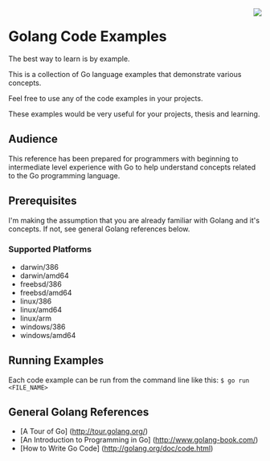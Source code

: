<img align="right" src="https://github.com/l3x/golang-code-examples/blob/master/golang-gopher.png">

# Golang Code Examples

The best way to learn is by example.  

This is a collection of Go language examples that demonstrate various concepts.

Feel free to use any of the code examples in your projects.

These examples would be very useful for your projects, thesis and learning.

## Audience

This reference has been prepared for programmers with beginning to intermediate level experience with Go to help understand concepts related to the Go programming language.

## Prerequisites

I'm making the assumption that you are already familiar with Golang and it's concepts.  If not, see general Golang references below.

### Supported Platforms
* darwin/386
* darwin/amd64
* freebsd/386
* freebsd/amd64
* linux/386
* linux/amd64
* linux/arm
* windows/386
* windows/amd64

## Running Examples

Each code example can be run from the command line like this:  ```$ go run <FILE_NAME>```

## General Golang References

* [A Tour of Go] (http://tour.golang.org/) 
* [An Introduction to Programming in Go] (http://www.golang-book.com/)
* [How to Write Go Code] (http://golang.org/doc/code.html)

